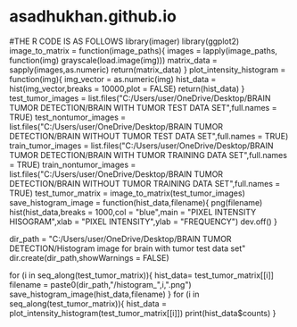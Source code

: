 # asadhukhan.github.io
#THE R CODE IS AS FOLLOWS
library(imager)
library(ggplot2)
image_to_matrix = function(image_paths){
  images = lapply(image_paths,
                  function(img)
                  grayscale(load.image(img)))
  matrix_data = sapply(images,as.numeric)
  return(matrix_data)
}
plot_intensity_histogram = function(img){
  img_vector = as.numeric(img)
  hist_data = hist(img_vector,breaks = 10000,plot = FALSE)
  return(hist_data)
}
test_tumor_images = list.files("C:/Users/user/OneDrive/Desktop/BRAIN TUMOR DETECTION/BRAIN WITH TUMOR TEST DATA SET",full.names = TRUE)
test_nontumor_images = list.files("C:/Users/user/OneDrive/Desktop/BRAIN TUMOR DETECTION/BRAIN WITHOUT TUMOR TEST DATA SET",full.names = TRUE)
train_tumor_images = list.files("C:/Users/user/OneDrive/Desktop/BRAIN TUMOR DETECTION/BRAIN WITH TUMOR TRAINING DATA SET",full.names = TRUE)
train_nontumor_images = list.files("C:/Users/user/OneDrive/Desktop/BRAIN TUMOR DETECTION/BRAIN WITHOUT TUMOR TRAINING DATA SET",full.names = TRUE)
test_tumor_matrix = image_to_matrix(test_tumor_images)
save_histogram_image = function(hist_data,filename){
  png(filename)
  hist(hist_data,breaks = 1000,col = "blue",main = "PIXEL INTENSITY HISOGRAM",xlab = "PIXEL INTENSITY",ylab = "FREQUENCY")
  dev.off()
}

dir_path = "C:/Users/user/OneDrive/Desktop/BRAIN TUMOR DETECTION/Histogram image for brain with tumor test data set"
dir.create(dir_path,showWarnings = FALSE)

for (i in seq_along(test_tumor_matrix)){
  hist_data= test_tumor_matrix[[i]]
  filename = paste0(dir_path,"/histogram_",i,".png")
  save_histogram_image(hist_data,filename)
}
for (i in seq_along(test_tumor_matrix)){
  hist_data = plot_intensity_histogram(test_tumor_matrix[[i]])
  print(hist_data$counts)
}
